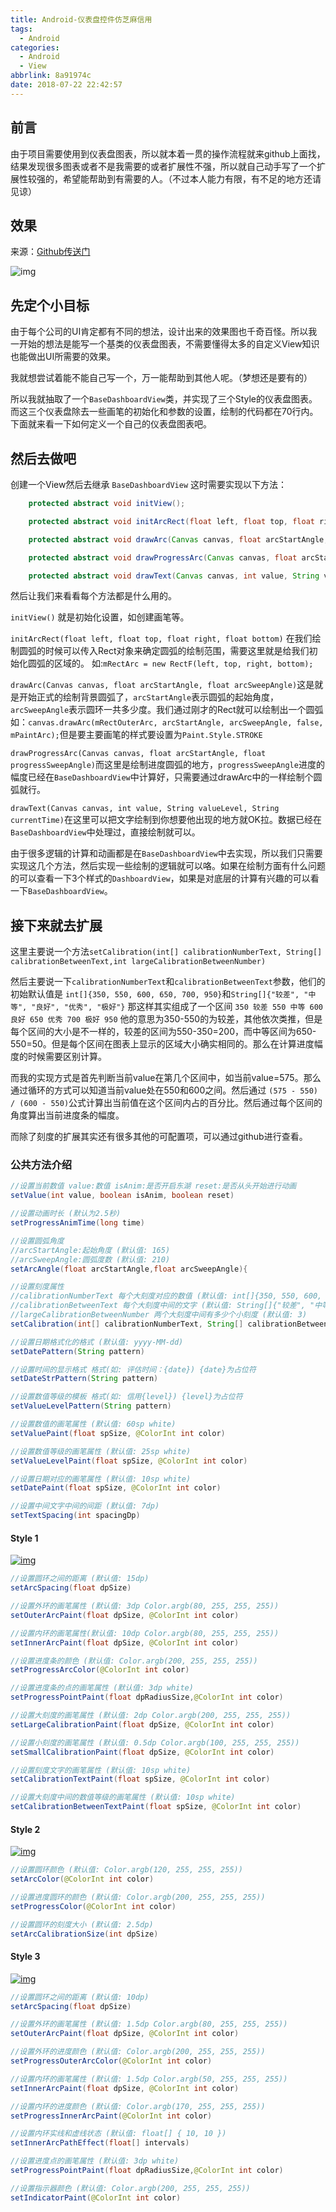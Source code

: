 ```yaml
---
title: Android-仪表盘控件仿芝麻信用
tags:
  - Android
categories:
  - Android
  - View
abbrlink: 8a91974c
date: 2018-07-22 22:42:57
---
```


## 前言

由于项目需要使用到仪表盘图表，所以就本着一贯的操作流程就来github上面找，结果发现很多图表或者不是我需要的或者扩展性不强，所以就自己动手写了一个扩展性较强的，希望能帮助到有需要的人。（不过本人能力有限，有不足的地方还请见谅）

## 效果

来源：[Github传送门](https://link.juejin.im?target=https%3A%2F%2Fgithub.com%2FapinIron%2FEasyChart)

![img](https://user-gold-cdn.xitu.io/2018/7/17/164a6c250fa63560?imageslim)

<!--more-->

## 先定个小目标

由于每个公司的UI肯定都有不同的想法，设计出来的效果图也千奇百怪。所以我一开始的想法是能写一个基类的仪表盘图表，不需要懂得太多的自定义View知识也能做出UI所需要的效果。

我就想尝试着能不能自己写一个，万一能帮助到其他人呢。（梦想还是要有的）

所以我就抽取了一个`BaseDashboardView`类，并实现了三个Style的仪表盘图表。而这三个仪表盘除去一些画笔的初始化和参数的设置，绘制的代码都在70行内。下面就来看一下如何定义一个自己的仪表盘图表吧。

## 然后去做吧

创建一个View然后去继承 `BaseDashboardView` 这时需要实现以下方法：

```java
    protected abstract void initView();

    protected abstract void initArcRect(float left, float top, float right, float bottom);

    protected abstract void drawArc(Canvas canvas, float arcStartAngle, float arcSweepAngle);

    protected abstract void drawProgressArc(Canvas canvas, float arcStartAngle, float progressSweepAngle);

    protected abstract void drawText(Canvas canvas, int value, String valueLevel, String currentTime);
```

然后让我们来看看每个方法都是什么用的。

`initView()` 就是初始化设置，如创建画笔等。

`initArcRect(float left, float top, float right, float bottom)` 在我们绘制圆弧的时候可以传入Rect对象来确定圆弧的绘制范围，需要这里就是给我们初始化圆弧的区域的。 如:`mRectArc = new RectF(left, top, right, bottom);`

`drawArc(Canvas canvas, float arcStartAngle, float arcSweepAngle)`这是就是开始正式的绘制背景圆弧了，`arcStartAngle`表示圆弧的起始角度，`arcSweepAngle`表示圆环一共多少度。我们通过刚才的Rect就可以绘制出一个圆弧如：`canvas.drawArc(mRectOuterArc, arcStartAngle, arcSweepAngle, false, mPaintArc);`但是要主要画笔的样式要设置为`Paint.Style.STROKE`

`drawProgressArc(Canvas canvas, float arcStartAngle, float progressSweepAngle)`而这里是绘制进度圆弧的地方，`progressSweepAngle`进度的幅度已经在`BaseDashboardView`中计算好，只需要通过drawArc中的一样绘制个圆弧就行。

`drawText(Canvas canvas, int value, String valueLevel, String currentTime)`在这里可以把文字绘制到你想要他出现的地方就OK拉。数据已经在`BaseDashboardView`中处理过，直接绘制就可以。

由于很多逻辑的计算和动画都是在`BaseDashboardView`中去实现，所以我们只需要实现这几个方法，然后实现一些绘制的逻辑就可以咯。如果在绘制方面有什么问题的可以查看一下3个样式的`DashboardView`，如果是对底层的计算有兴趣的可以看一下`BaseDashboardView`。

## 接下来就去扩展

这里主要说一个方法`setCalibration(int[] calibrationNumberText, String[] calibrationBetweenText,int largeCalibrationBetweenNumber)`

然后主要说一下`calibrationNumberText`和`calibrationBetweenText`参数，他们的初始默认值是 `int[]{350, 550, 600, 650, 700, 950}`和`String[]{"较差", "中等", "良好", "优秀", "极好"}` 那这样其实组成了一个区间 `350 较差 550 中等 600 良好 650 优秀 700 极好 950` 他的意思为350-550的为较差，其他依次类推，但是每个区间的大小是不一样的，较差的区间为550-350=200，而中等区间为650-550=50。但是每个区间在图表上显示的区域大小确实相同的。那么在计算进度幅度的时候需要区别计算。

而我的实现方式是首先判断当前value在第几个区间中，如当前value=575。那么通过循环的方式可以知道当前value处在550和600之间。然后通过 `(575 - 550) / (600 - 550)`公式计算出当前值在这个区间内占的百分比。然后通过每个区间的角度算出当前进度条的幅度。

而除了刻度的扩展其实还有很多其他的可配置项，可以通过github进行查看。

 

### 公共方法介绍

```java
//设置当前数值 value:数值 isAnim:是否开启东湖 reset:是否从头开始进行动画
setValue(int value, boolean isAnim, boolean reset)

//设置动画时长 (默认为2.5秒)
setProgressAnimTime(long time)

//设置圆弧角度 
//arcStartAngle:起始角度 (默认值: 165)
//arcSweepAngle:圆弧度数 (默认值: 210)
setArcAngle(float arcStartAngle,float arcSweepAngle){

//设置刻度属性
//calibrationNumberText 每个大刻度对应的数值 (默认值: int[]{350, 550, 600, 650, 700, 950})
//calibrationBetweenText 每个大刻度中间的文字 (默认值: String[]{"较差", "中等", "良好", "优秀", "极好"})
//largeCalibrationBetweenNumber 两个大刻度中间有多少个小刻度 (默认值: 3)
setCalibration(int[] calibrationNumberText, String[] calibrationBetweenText,int largeCalibrationBetweenNumber)

//设置日期格式化的格式 (默认值: yyyy-MM-dd)
setDatePattern(String pattern)

//设置时间的显示格式 格式(如: 评估时间：{date}) {date}为占位符
setDateStrPattern(String pattern)

//设置数值等级的模板 格式(如: 信用{level}) {level}为占位符
setValueLevelPattern(String pattern)

//设置数值的画笔属性 (默认值: 60sp white)
setValuePaint(float spSize, @ColorInt int color)

//设置数值等级的画笔属性 (默认值: 25sp white)
setValueLevelPaint(float spSize, @ColorInt int color)

//设置日期对应的画笔属性 (默认值: 10sp white)
setDatePaint(float spSize, @ColorInt int color)

//设置中间文字中间的间距 (默认值: 7dp)
setTextSpacing(int spacingDp)
```

#### Style 1

[![img](https://github.com/apinIron/EasyChart/raw/master/image/1.png)](https://github.com/apinIron/EasyChart/blob/master/image/1.png)

```java
//设置圆环之间的距离 (默认值: 15dp)
setArcSpacing(float dpSize)

//设置外环的画笔属性 (默认值: 3dp Color.argb(80, 255, 255, 255))
setOuterArcPaint(float dpSize, @ColorInt int color)

//设置内环的画笔属性(默认值: 10dp Color.argb(80, 255, 255, 255))
setInnerArcPaint(float dpSize, @ColorInt int color)

//设置进度条的颜色 (默认值: Color.argb(200, 255, 255, 255))
setProgressArcColor(@ColorInt int color)

//设置进度条的点的画笔属性 (默认值: 3dp white)
setProgressPointPaint(float dpRadiusSize,@ColorInt int color)

//设置大刻度的画笔属性 (默认值: 2dp Color.argb(200, 255, 255, 255))
setLargeCalibrationPaint(float dpSize, @ColorInt int color)

//设置小刻度的画笔属性 (默认值: 0.5dp Color.argb(100, 255, 255, 255))
setSmallCalibrationPaint(float dpSize, @ColorInt int color)

//设置刻度文字的画笔属性 (默认值: 10sp white)
setCalibrationTextPaint(float spSize, @ColorInt int color)

//设置大刻度中间的数值等级的画笔属性 (默认值: 10sp white)
setCalibrationBetweenTextPaint(float spSize, @ColorInt int color)
```

#### Style 2

[![img](https://github.com/apinIron/EasyChart/raw/master/image/2.png)](https://github.com/apinIron/EasyChart/blob/master/image/2.png)

```java
//设置圆环颜色 (默认值: Color.argb(120, 255, 255, 255))
setArcColor(@ColorInt int color)

//设置进度圆环的颜色 (默认值: Color.argb(200, 255, 255, 255))
setProgressColor(@ColorInt int color)

//设置圆环的刻度大小 (默认值: 2.5dp)
setArcCalibrationSize(int dpSize)
```

#### Style 3

[![img](https://github.com/apinIron/EasyChart/raw/master/image/3.png)](https://github.com/apinIron/EasyChart/blob/master/image/3.png)

```java
//设置圆环之间的距离 (默认值: 10dp)
setArcSpacing(float dpSize)

//设置外环的画笔属性 (默认值: 1.5dp Color.argb(80, 255, 255, 255))
setOuterArcPaint(float dpSize, @ColorInt int color)

//设置外环的进度颜色 (默认值: Color.argb(200, 255, 255, 255))
setProgressOuterArcColor(@ColorInt int color)

//设置内环的画笔属性 (默认值: 1.5dp Color.argb(50, 255, 255, 255))
setInnerArcPaint(float dpSize, @ColorInt int color)

//设置内环的进度颜色 (默认值: Color.argb(170, 255, 255, 255))
setProgressInnerArcPaint(@ColorInt int color)

//设置内环实线和虚线状态 (默认值: float[] { 10, 10 })
setInnerArcPathEffect(float[] intervals)

//设置进度点的画笔属性 (默认值: 3dp white)
setProgressPointPaint(float dpRadiusSize,@ColorInt int color)

//设置指示器颜色 (默认值: Color.argb(200, 255, 255, 255))
setIndicatorPaint(@ColorInt int color)
```

  

 

 